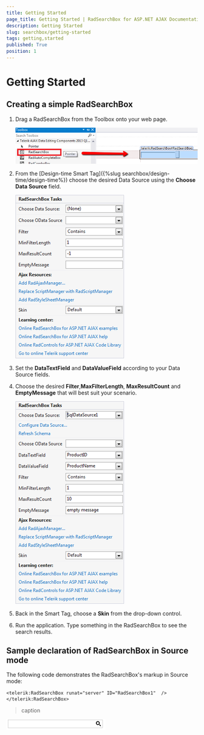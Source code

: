 ```yaml
---
title: Getting Started
page_title: Getting Started | RadSearchBox for ASP.NET AJAX Documentation
description: Getting Started
slug: searchbox/getting-started
tags: getting,started
published: True
position: 1
---
```


# Getting Started



## Creating a simple RadSearchBox

1. Drag a RadSearchBox from the Toolbox onto your web page.

	![searchbox drag from toolbox](images/searchbox_drag_from_toolbox.png)

1. From the [Design-time Smart Tag]({%slug searchbox/design-time/design-time%}) choose the desired Data Source using the **Choose Data Source** field.

	![searchbox smart tag](images/searchbox_smart_tag.png)

1. Set the **DataTextField** and **DataValueField** according to your Data Source fields.

1. Choose the desired **Filter**,**MaxFilterLength**, **MaxResultCount** and **EmptyMessage** that will best suit your scenario.

	![searchbox smart tag with additional fields](images/searchbox_smart_tag_with_additional_fields.png)

1. Back in the Smart Tag, choose a **Skin** from the drop-down control.

1. Run the application. Type something in the RadSearchBox to see the search results.

## Sample declaration of RadSearchBox in Source mode

The following code demonstrates the RadSearchBox's markup in Source mode:

````ASPNET
<telerik:RadSearchBox runat="server" ID="RadSearchBox1"  />
</telerik:RadSearchBox>
````


>caption 

![searchbox autocomplete false with search button](images/searchbox_autocomplete_false_with_search_button.png)
